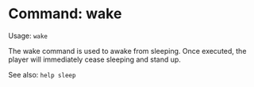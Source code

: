# Command: wake
Usage: `wake`

The wake command is used to awake from sleeping. Once executed, the player will
immediately cease sleeping and stand up. 

See also: `help sleep`
